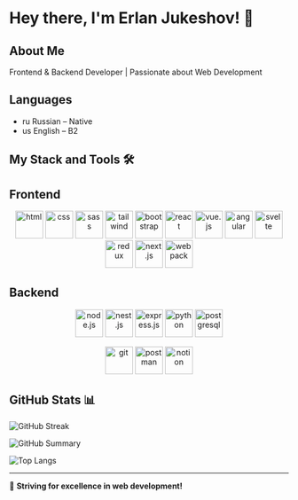 # Hey there, I'm Erlan Jukeshov! 👋

## About Me
Frontend & Backend Developer | Passionate about Web Development

## Languages
- ru Russian – Native
- us English – B2

## My Stack and Tools 🛠
## Frontend
<p align="center">
  <img src="https://cdn.jsdelivr.net/gh/devicons/devicon/icons/html5/html5-original.svg" width="50" height="50" title="html"/>
  <img src="https://cdn.jsdelivr.net/gh/devicons/devicon/icons/css3/css3-original.svg" width="50" height="50" title="css"/>
  <img src="https://cdn.jsdelivr.net/gh/devicons/devicon/icons/sass/sass-original.svg" width="50" height="50" title="sass"/>
  <img src="https://upload.wikimedia.org/wikipedia/commons/d/d5/Tailwind_CSS_Logo.svg" width="50" height="50" title="tailwind"/>
  <img src="https://cdn.jsdelivr.net/gh/devicons/devicon/icons/bootstrap/bootstrap-original.svg" width="50" height="50" title="bootstrap"/>
  <img src="https://cdn.jsdelivr.net/gh/devicons/devicon/icons/react/react-original.svg" width="50" height="50" title="react"/>
  <img src="https://cdn.jsdelivr.net/gh/devicons/devicon/icons/vuejs/vuejs-original.svg" width="50" height="50" title="vue.js"/>
  <img src="https://cdn.jsdelivr.net/gh/devicons/devicon/icons/angularjs/angularjs-original.svg" width="50" height="50" title="angular"/>
  <img src="https://cdn.jsdelivr.net/gh/devicons/devicon/icons/svelte/svelte-original.svg" width="50" height="50" title="svelte"/>
  <img src="https://cdn.jsdelivr.net/gh/devicons/devicon/icons/redux/redux-original.svg" width="50" height="50" title="redux"/>
  <img src="https://cdn.jsdelivr.net/gh/devicons/devicon/icons/nextjs/nextjs-original.svg" width="50" height="50" title="next.js"/>
<!--   <img src="https://cdn.jsdelivr.net/gh/devicons/devicon/icons/bem/bem-original.svg" width="50" height="50" "background-color: white"/> -->
  <img src="https://cdn.jsdelivr.net/gh/devicons/devicon/icons/webpack/webpack-original.svg" width="50" height="50" title="webpack"/>
</p>

## Backend
<p align="center">
  <img src="https://upload.wikimedia.org/wikipedia/commons/d/d9/Node.js_logo.svg" width="50" height="50" title="node.js"/>
  <img src="https://upload.wikimedia.org/wikipedia/commons/a/a8/NestJS.svg" width="50" title="nest.js"/>
  <img src="https://upload.wikimedia.org/wikipedia/commons/d/d9/Node.js_logo.svg" width="50" height="50" title="express.js"/>
  <img src="https://cdn.jsdelivr.net/gh/devicons/devicon/icons/python/python-original.svg" width="50" height="50" title="python"/>
  <img src="https://cdn.jsdelivr.net/gh/devicons/devicon/icons/postgresql/postgresql-original.svg" width="50" height="50" title="postgresql"/>
</p>

<p align="center">
  <img src="https://cdn.jsdelivr.net/gh/devicons/devicon/icons/git/git-original.svg" width="50" height="50" title="git"/>
  <img src="https://cdn.jsdelivr.net/gh/devicons/devicon/icons/postman/postman-original.svg" width="50" height="50" title="postman"/>
  <img src="https://cdn.jsdelivr.net/gh/devicons/devicon/icons/notion/notion-original.svg" width="50" height="50" title="notion"/>
</p>

## GitHub Stats 📊

![GitHub Streak](https://streak-stats.demolab.com?user=jukeshov-erlan&theme=radical)

![GitHub Summary](https://github-profile-summary-cards.vercel.app/api/cards/profile-details?username=jukeshov-erlan&theme=radical)

![Top Langs](https://github-readme-stats.vercel.app/api/top-langs/?username=jukeshov-erlan&layout=compact&theme=radical)

---
🚀 **Striving for excellence in web development!**
